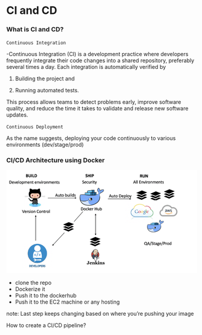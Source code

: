 # CI and CD

### What is CI and CD?

`Continuous Integration`

-Continuous Integration (CI) is a development practice where developers frequently integrate their code changes into a shared repository, preferably several times a day. Each integration is automatically verified by

1. Building the project and

2. Running automated tests.

This process allows teams to detect problems early, improve software quality, and reduce the time it takes to validate and release new software updates.

`Continuous Deployment`

As the name suggests, deploying your code continuously to various environments (dev/stage/prod)

### CI/CD Architecture using Docker

![CI/CD Architecture using Docker](./images/CI-CD-Architecture-using-Docker.ppm)

- clone the repo
- Dockerize it
- Push it to the dockerhub
- Push it to the EC2 machine or any hosting

note: Last step keeps changing based on where you’re pushing your image

How to create a CI/CD pipeline?
